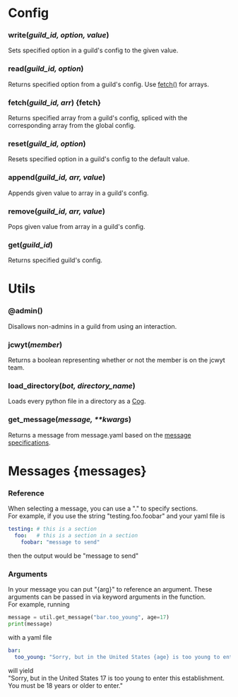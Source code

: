 # Config

### **write**(*guild_id, option, value*)

Sets specified option in a guild's config to the given value.

### **read**(*guild_id, option*)  

Returns specified option from a guild's config. Use [fetch()](#fetch) for arrays.

### **fetch**(*guild_id, arr*) {fetch}

Returns specified array from a guild's config, spliced with the corresponding array from the global config.

### **reset**(*guild_id, option*)

Resets specified option in a guild's config to the default value.

### **append**(*guild_id, arr, value*)

Appends given value to array in a guild's config.

### **remove**(*guild_id, arr, value*)

Pops given value from array in a guild's config.

### **get**(*guild_id*)

Returns specified guild's config.

# Utils

### @**admin**()

Disallows non-admins in a guild from using an interaction.

### **jcwyt**(*member*)

Returns a boolean representing whether or not the member is on the jcwyt team.

### **load_directory**(*bot, directory_name*)

Loads every python file in a directory as a [Cog](https://nextcord.readthedocs.io/en/latest/ext/commands/cogs.html).

### **get_message**(*message, \*\*kwargs*)

Returns a message from message.yaml based on the [message specifications](#messages).

# Messages {messages}

### Reference

When selecting a message, you can use a "." to specify sections.  
For example, if you use the string "testing.foo.foobar" and your yaml file is 
```yaml
testing: # this is a section
  foo:   # this is a section in a section
    foobar: "message to send"
```
then the output would be "message to send"

### Arguments

In your message you can put "{arg}" to reference an argument. These arguments can be passed in via keyword arguments in the function.  
For example, running
```python
message = util.get_message("bar.too_young", age=17)
print(message)
```
with a yaml file
```yaml
bar:
  too_young: "Sorry, but in the United States {age} is too young to enter this establishment. You must be 18 years or older to enter."
```
will yield  
"Sorry, but in the United States 17 is too young to enter this establishment. You must be 18 years or older to enter."